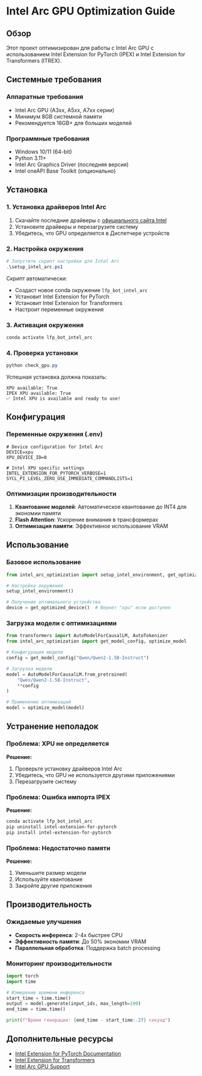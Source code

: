 # Intel Arc GPU Optimization Guide

## Обзор

Этот проект оптимизирован для работы с Intel Arc GPU с использованием Intel Extension for PyTorch (IPEX) и Intel Extension for Transformers (ITREX).

## Системные требования

### Аппаратные требования
- Intel Arc GPU (A3xx, A5xx, A7xx серии)
- Минимум 8GB системной памяти
- Рекомендуется 16GB+ для больших моделей

### Программные требования
- Windows 10/11 (64-bit)
- Python 3.11+
- Intel Arc Graphics Driver (последняя версия)
- Intel oneAPI Base Toolkit (опционально)

## Установка

### 1. Установка драйверов Intel Arc

1. Скачайте последние драйверы с [официального сайта Intel](https://www.intel.com/content/www/us/en/download/785597/intel-arc-iris-xe-graphics-whql-windows.html)
2. Установите драйверы и перезагрузите систему
3. Убедитесь, что GPU определяется в Диспетчере устройств

### 2. Настройка окружения

```powershell
# Запустите скрипт настройки для Intel Arc
.\setup_intel_arc.ps1
```

Скрипт автоматически:
- Создаст новое conda окружение `lfp_bot_intel_arc`
- Установит Intel Extension for PyTorch
- Установит Intel Extension for Transformers
- Настроит переменные окружения

### 3. Активация окружения

```powershell
conda activate lfp_bot_intel_arc
```

### 4. Проверка установки

```powershell
python check_gpu.py
```

Успешная установка должна показать:
```
XPU available: True
IPEX XPU available: True
✅ Intel XPU is available and ready to use!
```

## Конфигурация

### Переменные окружения (.env)

```env
# Device configuration for Intel Arc
DEVICE=xpu
XPU_DEVICE_ID=0

# Intel XPU specific settings
INTEL_EXTENSION_FOR_PYTORCH_VERBOSE=1
SYCL_PI_LEVEL_ZERO_USE_IMMEDIATE_COMMANDLISTS=1
```

### Оптимизации производительности

1. **Квантование моделей**: Автоматическое квантование до INT4 для экономии памяти
2. **Flash Attention**: Ускорение внимания в трансформерах
3. **Оптимизация памяти**: Эффективное использование VRAM

## Использование

### Базовое использование

```python
from intel_arc_optimization import setup_intel_environment, get_optimized_device

# Настройка окружения
setup_intel_environment()

# Получение оптимального устройства
device = get_optimized_device()  # Вернет "xpu" если доступен
```

### Загрузка модели с оптимизациями

```python
from transformers import AutoModelForCausalLM, AutoTokenizer
from intel_arc_optimization import get_model_config, optimize_model

# Конфигурация модели
config = get_model_config("Qwen/Qwen2-1.5B-Instruct")

# Загрузка модели
model = AutoModelForCausalLM.from_pretrained(
    "Qwen/Qwen2-1.5B-Instruct",
    **config
)

# Применение оптимизаций
model = optimize_model(model)
```

## Устранение неполадок

### Проблема: XPU не определяется

**Решение:**
1. Проверьте установку драйверов Intel Arc
2. Убедитесь, что GPU не используется другими приложениями
3. Перезагрузите систему

### Проблема: Ошибка импорта IPEX

**Решение:**
```powershell
conda activate lfp_bot_intel_arc
pip uninstall intel-extension-for-pytorch
pip install intel-extension-for-pytorch
```

### Проблема: Недостаточно памяти

**Решение:**
1. Уменьшите размер модели
2. Используйте квантование
3. Закройте другие приложения

## Производительность

### Ожидаемые улучшения

- **Скорость инференса**: 2-4x быстрее CPU
- **Эффективность памяти**: До 50% экономии VRAM
- **Параллельная обработка**: Поддержка batch processing

### Мониторинг производительности

```python
import torch
import time

# Измерение времени инференса
start_time = time.time()
output = model.generate(input_ids, max_length=100)
end_time = time.time()

print(f"Время генерации: {end_time - start_time:.2f} секунд")
```

## Дополнительные ресурсы

- [Intel Extension for PyTorch Documentation](https://intel.github.io/intel-extension-for-pytorch/)
- [Intel Extension for Transformers](https://github.com/intel/intel-extension-for-transformers)
- [Intel Arc GPU Support](https://www.intel.com/content/www/us/en/products/docs/discrete-gpus/arc/software.html) 